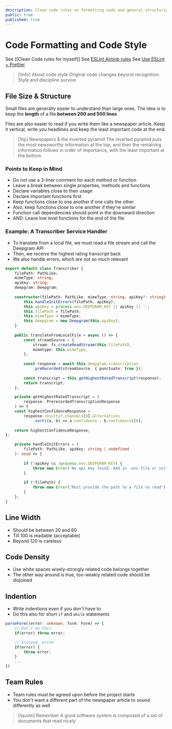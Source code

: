 ```yaml
---
description: Clean code rules on formatting code and general structuring
public: true
published: true
---
```


# Code Formatting and Code Style
See [[Clean Code rules for myself]]
See [ESLint Airbnb rules](https://www.npmjs.com/package/eslint-config-airbnb)
See [Use ESLint + Prettier](https://www.npmjs.com/package/prettier-eslint)
> [!info] About code style
> Original code changes beyond recognition. Style and discipline survive

## File Size & Structure
Small files are generally easier to understand than large ones. 
The idea is to keep the **length** of a file **between 200 and 500 lines**

Files are also easier to read if you write them like a newspaper article. Keep it vertical, write you headlines and keep the least important code at the end.

> [!tip] Newspapers & the inverted pyramid
> The inverted pyramid puts the most newsworthy information at the top, and then the remaining information follows in order of importance, with the least important at the bottom.

### Points to Keep in Mind
- Do not use a 3-liner comment for each method or function
- Leave a break between single properties, methods and functions
- Declare variables close to their usage
- Declare important functions first
- Keep functions close to one another if one calls the other
- Also, keep functions close to one another if they're similar
- Function call dependencies should point in the downward direction 
- AND: Leave low level functions for the end of the file

### Example: A Transcriber Service Handler
- To translate from a local file, we must read a file stream and call the Deepgram API
- Then, we receive the highest rating transcript back
- We also handle errors, which are not so much relevant

```typescript
export default class Transcriber {
	filePath: PathLike;
	mimeType: string;
	apiKey: string;
	deepgram: Deepgram;
	
	constructor(filePath: PathLike, mimeType: string, apiKey?: string) {
		this.handleInitErrors(filePath, apiKey);
		this.apiKey = process.env.DEEPGRAM_KEY || apiKey || '';
		this.filePath = filePath;
		this.mimeType = mimeType;
		this.deepgram = new Deepgram(this.apiKey);
	}
	
	public translateFromLocalFile = async () => {
		const streamSource = {
			stream: fs.createReadStream(this.filePath),
			mimetype: this.mimeType,
		};
		
		const response = await this.deepgram.transcription
			.preRecorded(streamSource, { punctuate: true });
			
		const transcript = this.getHighestRatedTranscript(response);
		return transcript;
	};

	private getHighestRatedTranscript = (
		response: PrerecordedTranscriptionResponse
	) => {
	const highestConfidenceResponse = 
		response.results?.channels[0].alternatives
			.sort((a, b) => a.confidence - b.confidence)[0];
			
	return highestConfidenceResponse;
};

	private handleInitErrors = (
		filePath: PathLike, apiKey: string | undefined
	): void => {
	
		if (!apiKey && !process.env.DEEPGRAM_KEY) {
			throw new Error('No api key found. Add in .env file or initialize this class with one');
		}
		
		if (!filePath) {
			throw new Error('Must provide the path to a file to read');
		}
	};
}
```

## Line Width
- Should be between 20 and 60
- Till 100 is readable (acceptable)
- Beyond 120 is careless

## Code Density
- Use white spaces wisely-strongly related code belongs together
- The other way around is true, too-weakly related code should be disjoined

## Indention
- Write indentions even if you don't have to
- Do this also for short `if` and `while` statements

```ts
parseForm((error: unknown, form: Form) => {
	// Don't do this
	if(error) throw error; 

	// Instead, write
	if(error) {
		throw error;
	}
	...
})
```

## Team Rules
- Team rules must be agreed upon before the project starts
- You don't want a different part of the newspaper article to sound differently as well

> [!quote] Remember
> A good software system is composed of a set of documents that read nicely

